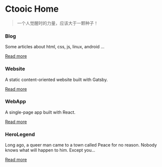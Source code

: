 # Ctooic Home

>一个人觉醒时的力量，应该大于一颗种子！

### Blog

Some articles about html, css, js, linux, android ...

[Read more](https://ctoo88.github.io/blog)

### Website

A static content-oriented website built with Gatsby.

[Read more](https://github.com/ctoo88/gatsby-static-website)

### WebApp

A single-page app built with React.

[Read more](https://github.com/ctoo88/web-app-demo)

### HeroLegend

Long ago, a queer man came to a town called Peace for no reason. Nobody knows what will happen to him. Except you...

[Read more]()
